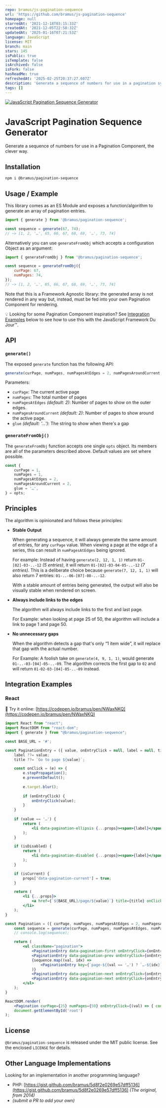 ```yaml
---
repo: bramus/js-pagination-sequence
url: 'https://github.com/bramus/js-pagination-sequence'
homepage: null
starredAt: '2021-12-18T03:15:33Z'
createdAt: '2021-12-05T22:58:32Z'
updatedAt: '2025-01-16T07:21:53Z'
language: JavaScript
license: MIT
branch: main
stars: 145
isPublic: true
isTemplate: false
isArchived: false
isFork: false
hasReadMe: true
refreshedAt: '2025-02-25T20:37:27.607Z'
description: 'Generate a sequence of numbers for use in a pagination system, the clever way.'
tags: []
---
```


[![JavaScript Pagination Sequence Generator](./screenshots/js-pagination-sequence.png)](https://codepen.io/bramus/pen/NWaxNKQ)

# JavaScript Pagination Sequence Generator

Generate a sequence of numbers for use in a Pagination Component, the clever way.

## Installation

```bash
npm i @bramus/pagination-sequence
```

## Usage / Example

This library comes as an ES Module and exposes a function/algorithm to generate an array of pagination entries.

```js
import { generate } from '@bramus/pagination-sequence';

const sequence = generate(67, 74);
// ~> [1, 2, '…', 65, 66, 67, 68, 69, '…', 73, 74]
```

Alternatively you can use `generateFromObj` which accepts a configuration Object as an argument:

```js
import { generateFromObj } from '@bramus/pagination-sequence';

const sequence = generateFromObj({
    curPage: 67,
    numPages: 74,
});
// ~> [1, 2, '…', 65, 66, 67, 68, 69, '…', 73, 74]
```

Note that this is a Framework Agnostic library: the generated array is not rendered in any way but, instead, must be fed into your own Pagination Component for rendering.

💡 Looking for some Pagination Component inspiration? See [Integration Examples](#integration-examples) below to see how to use this with the JavaScript Framework Du Jour™.

## API

### `generate()`

The exposed `generate` function has the following API:

```js
generate(curPage, numPages, numPagesAtEdges = 2, numPagesAroundCurrent = 2, glue = '…');
```

Parameters:

- `curPage`: The current active page
- `numPages`: The total number of pages
- `numPagesAtEdges` _(default: 2)_: Number of pages to show on the outer edges.
- `numPagesAroundCurrent` _(default: 2)_: Number of pages to show around the active page.
- `glue` _(default: '…')_: The string to show when there's a gap

### `generateFromObj()`

The `generateFromObj` function accepts one single `opts` object. Its members are all of the parameters described above. Default values are set where possible.

```js
const { 
    curPage = 1,
    numPages = 1,
    numPagesAtEdges = 2,
    numPagesAroundCurrent = 2,
    glue = '…',
} = opts;
```

## Principles

The algorithm is opinionated and follows these principles:

- **Stable Output**

  When generating a sequence, it will always generate the same amount of entries, for any `curPage` value. When viewing a page at the edge of a series, this can result in `numPagesAtEdges` being ignored.

  For example: Instead of having `generate(2, 12, 1, 1)` return `01-[02]-03-..-12` _(5 entries)_, it will return `01-[02]-03-04-05-..-12` _(7 entries)_. This is a deliberate choice because `generate(7, 12, 1, 1)` will also return 7 entries: `01-..-06-[07]-08-..-12`.

  With a stable amount of entries being generated, the output will also be visually stable when rendered on screen.

- **Always include links to the edges**

  The algorithm will always include links to the first and last page.

  For Example: when looking at page 25 of 50, the algorithm will include a link to page 1 and page 50.

- **No unnecessary gaps**

  When the algorithm detects a gap that's only “1 item wide”, it will replace that gap with the actual number.

  For Example: A foolish take on `generate(4, 9, 1, 1)`, would generate `01-..-03-[04]-05-..-09`. The algorithm corrects the first gap to `02` and will return `01-02-03-[04]-05-..-09` instead.

## Integration Examples

### React

🔗 Try it online: [https://codepen.io/bramus/pen/NWaxNKQ](https://codepen.io/bramus/pen/NWaxNKQ)

```jsx
import React from "react";
import ReactDOM from "react-dom";
import { generate } from "@bramus/pagination-sequence";

const BASE_URL = '#';

const PaginationEntry = ({ value, onEntryClick = null, label = null, title = null, isCurrent = false, isDisabled = false, ...props }) => {
    label ??= value;
    title ??= `Go to page ${value}`;

    const onClick = (e) => {
        e.stopPropagation();
        e.preventDefault();
        
        e.target.blur();
        
        if (onEntryClick) {
            onEntryClick(value);
        }
    }
        
    if (value == '…') {
        return (
            <li data-pagination-ellipsis {...props}><span>{label}</span></li>
        );
    }

    if (isDisabled) {
        return (
            <li data-pagination-disabled {...props}><span>{label}</span></li>
        );
    }

    if (isCurrent) {
        props['data-pagination-current'] = true;
    }

    return (
        <li {...props}>
            <a href={`${BASE_URL}/page/${value}`} title={title} onClick={onClick}>{label}</a>
        </li>
    );
}

const Pagination = ({ curPage, numPages, numPagesAtEdges = 2, numPagesAroundCurrent = 2, onEntryClick = null }) => {
    const sequence = generate(curPage, numPages, numPagesAtEdges, numPagesAroundCurrent);
    // console.log(sequence);

    return (
        <ul className="pagination">
            <PaginationEntry data-pagination-first onEntryClick={onEntryClick} value={1} title="Go to First Page" label="&laquo;" isDisabled={curPage === 1} />
            <PaginationEntry data-pagination-prev onEntryClick={onEntryClick} value={curPage-1} title="Go to Previous Page" label="&lsaquo;" isDisabled={curPage === 1} />
            {sequence.map((val, idx) => 
                <PaginationEntry key={`page-${(val == '…') ? `…-${idx}` : val}`} onEntryClick={onEntryClick} value={val} isCurrent={val == curPage} />
            )}
            <PaginationEntry data-pagination-next onEntryClick={onEntryClick} value={curPage+1} title="Go to Next Page" label="&rsaquo;" isDisabled={curPage === numPages} />
            <PaginationEntry data-pagination-next onEntryClick={onEntryClick} value={numPages} title="Go to Last Page" label="&raquo;" isDisabled={curPage === numPages} />
        </ul>
    );
}

ReactDOM.render(
    <Pagination curPage={25} numPages={50} onEntryClick={(val) => { console.log(val)}} />,
    document.getElementById('root')
);
```
## License

`@bramus/pagination-sequence` is released under the MIT public license. See the enclosed `LICENSE` for details.

## Other Language Implementations

Looking for an implementation in another programming language?

- PHP: [https://gist.github.com/bramus/5d8f2e0269e57dff5136](https://gist.github.com/bramus/5d8f2e0269e57dff5136) _(The original, from 2014)_
- _(submit a PR to add your own)_
